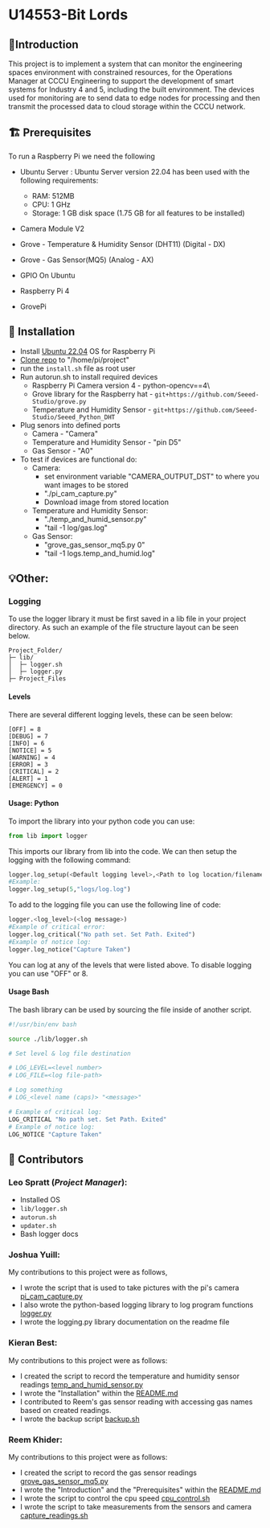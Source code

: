 # U14553-Bit Lords

## 👋Introduction
 This project is to implement a system that can monitor the engineering spaces environment with constrained resources, for the Operations Manager at CCCU Engineering to support the development of smart systems for Industry 4 and 5, including the built environment. The devices used for monitoring are to send data to edge nodes for processing and then transmit the processed data to cloud storage within the CCCU network.

## 🏗️ Prerequisites
To run a Raspberry Pi we need the following
* Ubuntu Server : Ubuntu Server version 22.04 has been used with the following requirements:
    - RAM: 512MB
    - CPU: 1 GHz
    - Storage: 1 GB disk space (1.75 GB for all features to be installed)

* Camera Module V2
* Grove - Temperature & Humidity Sensor (DHT11) (Digital - DX)
* Grove - Gas Sensor(MQ5) (Analog - AX)
* GPIO On Ubuntu
* Raspberry Pi 4
* GrovePi


## 🔧 Installation
- Install [Ubuntu 22.04](https://ubuntu.com/download/raspberry-pi) OS for Raspberry Pi
- [Clone repo](https://github.com/cccu-uk/smartsystemsmonitor-bit-lords/tree/main) to "/home/pi/project"
- run the `install.sh` file as root user
- Run autorun.sh to install required devices
    - Raspberry Pi Camera version 4 - python-opencv==4\
    - Grove library for the Raspberry hat - `git+https://github.com/Seeed-Studio/grove.py`
    - Temperature and Humidity Sensor - `git+https://github.com/Seeed-Studio/Seeed_Python_DHT`
- Plug senors into defined ports
    - Camera - "Camera"
    - Temperature and Humidity Sensor - "pin D5"
    - Gas Sensor - "A0"
- To test if devices are functional do:
    - Camera:
        - set environment variable "CAMERA_OUTPUT_DST" to where you want images to be stored
        - "./pi_cam_capture.py"
        - Download image from stored location
    - Temperature and Humidity Sensor:
        - "./temp_and_humid_sensor.py"
        - "tail -1 log/gas.log"
    - Gas Sensor:
        - "grove_gas_sensor_mq5.py 0"
        - "tail -1 logs.temp_and_humid.log"
## 💡Other:
### Logging
To use the logger library it must be first saved in a lib file in your project directory. As such an example of the file structure layout can be seen below.

```
Project_Folder/
├─ lib/
│  ├─ logger.sh
│  ├─ logger.py
├─ Project_Files
```

#### Levels
There are several different logging levels, these can be seen below:

```log
[OFF] = 8
[DEBUG] = 7
[INFO] = 6
[NOTICE] = 5
[WARNING] = 4
[ERROR] = 3
[CRITICAL] = 2
[ALERT] = 1
[EMERGENCY] = 0
```

#### Usage: Python
To import the library into your python code you can use:

```python
from lib import logger
```

This imports our library from lib into the code. We can then setup the logging with the following command:

```python
logger.log_setup(<Default logging level>,<Path to log location/filename>)
#Example:
logger.log_setup(5,"logs/log.log")
```

To add to the logging file you can use the following line of code:

```python
logger.<log_level>(<log message>)
#Example of critical error:
logger.log_critical("No path set. Set Path. Exited")
#Example of notice log:
logger.log_notice("Capture Taken")
```
You can log at any of the levels that were listed above. To disable logging you can use "OFF" or 8.

#### Usage Bash
The bash library can be used by sourcing the file inside of another script.

```bash
#!/usr/bin/env bash

source ./lib/logger.sh

# Set level & log file destination

# LOG_LEVEL=<level number>
# LOG_FILE=<log file-path>

# Log something
# LOG_<level name (caps)> "<message>"

# Example of critical log:
LOG_CRITICAL "No path set. Set Path. Exited"
# Example of notice log:
LOG_NOTICE "Capture Taken"
```

## 👫 Contributors
### __Leo Spratt__ (_Project Manager_):
- Installed OS
- `lib/logger.sh`
- `autorun.sh`
- `updater.sh`
- Bash logger docs

### __Joshua Yuill__:
My contributions to this project were as follows,
- I wrote the script that is used to take pictures with the pi's camera [pi_cam_capture.py](pi_cam_capture.py)
- I also wrote the python-based logging library to log program functions [logger.py](lib/logger.py)
- I wrote the logging.py library documentation on the readme file
### __Kieran Best__:
My contributions to this project were as follows:
- I created the script to record the temperature and humidity sensor readings [temp_and_humid_sensor.py](temp_and_humid_sensor.py)
- I wrote the "Installation" within the [README.md](README.md)
- I contributed to Reem's gas sensor reading with accessing gas names based on created readings.
- I wrote the backup script [backup.sh](backup.sh)
### __Reem Khider__:
My contributions to this project were as follows:
- I created the script to record the gas sensor readings [grove_gas_sensor_mq5.py](grove_gas_sensor_mq5.py)
- I wrote the "Introduction" and the "Prerequisites" within the [README.md](README.md)
- I wrote the script to control the cpu speed [cpu_control.sh](lib/cpu_control.sh)
- I wrote the script to take measurements from the sensors and camera [capture_readings.sh](capture_readings.sh)
